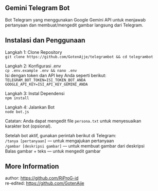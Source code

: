 ## Gemini Telegram Bot  
Bot Telegram yang menggunakan Google Gemini API untuk menjawab pertanyaan dan membuat/mengedit gambar langsung dari Telegram.

## Instalasi dan Penggunaan  
Langkah 1: Clone Repository  
`git clone https://github.com/GotenAjje/telegrambot && cd telegrambot`

Langkah 2: Konfigurasi .env  
`cp .env.example .env && nano .env`  
Isi dengan token dan API key Anda seperti berikut:  
`TELEGRAM_BOT_TOKEN=ISI_TOKEN_BOT_ANDA`  
`GOOGLE_API_KEY=ISI_API_KEY_GEMINI_ANDA`

Langkah 3: Instal Dependensi  
`npm install`

Langkah 4: Jalankan Bot  
`node bot.js`

Catatan: Anda dapat mengedit file `persona.txt` untuk menyesuaikan karakter bot (opsional).

Setelah bot aktif, gunakan perintah berikut di Telegram:  
`/tanya [pertanyaan]` — untuk mengajukan pertanyaan  
`/gambar [deskripsi gambar]` — untuk membuat gambar dari deskripsi  
Balas gambar + teks — untuk mengedit gambar

## More Information  
author: https://github.com/RiProG-id  
re-edited: https://github.com/GotenAjje
